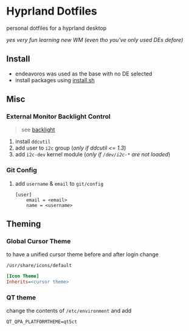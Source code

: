 # Hyprland Dotfiles
personal dotfiles for a hyprland desktop

*yes very fun learning new WM (even tho you've only used DEs defore)*

## Install

- endeavoros was used as the base with no DE selected
- install packages using [install.sh](./install.sh)

## Misc

### External Monitor Backlight Control
> see [backlight](https://wiki.archlinux.org/title/Backlight#External_monitors)

1. install `ddcutil`
2. add user to `i2c` group (*only if ddcutil <= 1.3*)
3. add `i2c-dev` kernel module (*only if `/dev/i2c-*` are not loaded*)


### Git Config
1. add `username` & `email` to `git/config`
    ```
    [user]
        email = <email>
        name = <username>
    ```

## Theming

### Global Cursor Theme
to have a unified cursor theme before and after login change 

`/usr/share/icons/default`
```ini
[Icon Theme]
Inherits=<cursor theme>
```
### QT theme
change the contents of `/etc/environment` and add
```
QT_QPA_PLATFORMTHEME=qt5ct
```